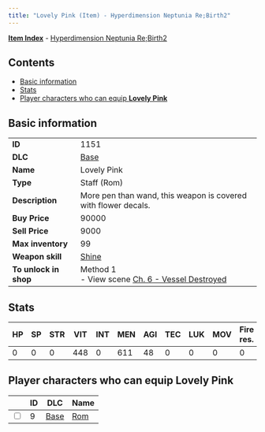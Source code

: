 ```yaml
---
title: "Lovely Pink (Item) - Hyperdimension Neptunia Re;Birth2"
---
```


[**Item Index**](/neptunia/rb2/item/index.html) - [Hyperdimension Neptunia Re;Birth2](/neptunia/rb2)

## Contents

- [Basic information](#basic-information)
- [Stats](#stats)
- [Player characters who can equip **Lovely Pink**](#player-characters-who-can-equip-lovely-pink)

## Basic information

|   |   |
| -- | -- |
| **ID** | 1151 |
| **DLC** | [Base](/neptunia/rb2/dlc/0-base.html) |
| **Name** | Lovely Pink |
| **Type** | Staff (Rom) |
| **Description** | More pen than wand, this weapon is covered with flower decals. |
| **Buy Price** | 90000 |
| **Sell Price** | 9000 |
| **Max inventory** | 99 |
| **Weapon skill** | [Shine](/neptunia/rb2/skill/0-401-shine.html) |
| **To unlock in shop** | Method 1<br />- View scene [Ch. 6 - Vessel Destroyed](/neptunia/rb2/scene/0-451-ch-6-vessel-destroyed.html) |

## Stats

| HP | SP | STR | VIT | INT | MEN | AGI | TEC | LUK | MOV | Fire res. | Ice res. | Wind res. | Lightning res. |
| -- | -- | --- | --- | --- | --- | --- | --- | --- | --- | --------- | -------- | --------- | -------------- |
| 0 | 0 | 0 | 448 | 0 | 611 | 48 | 0 | 0 | 0 | 0 | 0 | 0 | 0 |

## Player characters who can equip **Lovely Pink**

|    | ID | DLC | Name |
| -- | -- | --- | ---- |
| <input type="checkbox" id="rb2-player-0-9" class="trackbox" /> | 9 | [Base](/neptunia/rb2/dlc/0-base.html) | [Rom](/neptunia/rb2/player/0-9-rom.html) |